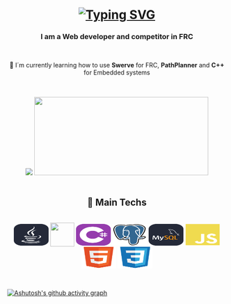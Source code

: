 
<h1 align = "center">
  <a href="https://git.io/typing-svg"><img src="https://readme-typing-svg.demolab.com?font=Fira+Code&size=30&duration=3000&pause=1000&center=true&width=435&lines=Hi+guys 👋;I'm+Vinicius+Kendy+" alt="Typing SVG" /></a>
</h1>

<h3 align = "center"  > I am a Web developer and competitor in FRC  </h3>

<br>

<div align = "center" >
  
 🔎 I´m currently learning how to use **Swerve** for FRC, **PathPlanner** and **C++** for Embedded systems
</div>

<br>
<br>

<div align = "center" >
  <img  height = "180em" src = "https://github-readme-stats.vercel.app/api?username=Viniciuskendy17&show_icons=true&theme=tokyonight&hide_border=true&title_color=d765d0&icon_color=d765d0"> 
  <img height = "180em" width = "400em" src = "https://github-readme-stats.vercel.app/api/top-langs/?username=ViniciusKendy17&layout=compact&theme=tokyonight&hide_border=true&title_color=d765d0" />
</div>

<br>

<h2 align="center" > 🎯 Main Techs</h2>

<div align="center" style="display: inline_block"><br>
  <img align="center"  height="50" width="80" src="https://github.com/tandpfun/skill-icons/raw/main/icons/Java-Dark.svg">
  <img align="center"  height="55" width="55" src="https://images.squarespace-cdn.com/content/5d4b06a67cd3580001ded283/1565198481601-L50L62A0MO6KS6XHSY3P/WPILibDev.png?content-type=image%2Fpng">
  <img align="center"  height="50" width="80" src="https://github.com/tandpfun/skill-icons/raw/main/icons/CS.svg">
  <img align="center"  height="50" width="80" src="https://raw.githubusercontent.com/devicons/devicon/master/icons/postgresql/postgresql-original.svg">
  <img align="center"  height="50" width="80" src="https://github.com/tandpfun/skill-icons/raw/main/icons/MySQL-Dark.svg">
  <img align="center"  height="50" width="80" src="https://raw.githubusercontent.com/devicons/devicon/master/icons/javascript/javascript-plain.svg">
  <img align="center"  height="50" width="80" src="https://raw.githubusercontent.com/devicons/devicon/master/icons/html5/html5-original.svg">
  <img align="center"  height="50" width="80" src="https://raw.githubusercontent.com/devicons/devicon/master/icons/css3/css3-original.svg">

  
</div>
<br>
<br>

[![Ashutosh's github activity graph](https://github-readme-activity-graph.vercel.app/graph?username=ViniciusKendy17&bg_color=030411&color=d765d0&line=341782&point=8c00ff&area=true&hide_border=true)](https://github.com/ashutosh00710/github-readme-activity-graph)






